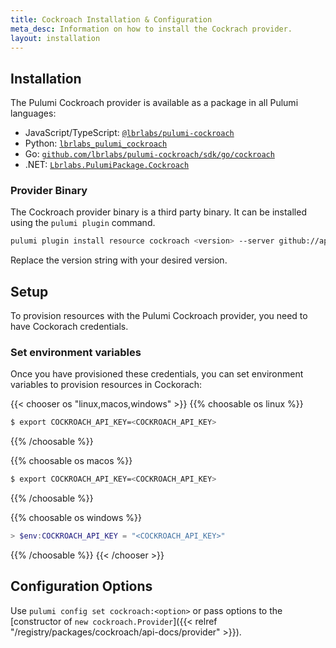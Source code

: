 ```yaml
---
title: Cockroach Installation & Configuration
meta_desc: Information on how to install the Cockrach provider.
layout: installation
---
```


## Installation

The Pulumi Cockroach provider is available as a package in all Pulumi languages:

* JavaScript/TypeScript: [`@lbrlabs/pulumi-cockroach`](https://www.npmjs.com/package/@lbrlabs/pulumi-cockroach)
* Python: [`lbrlabs_pulumi_cockroach`](https://pypi.org/project/lbrlabs-pulumi-cockroach/)
* Go: [`github.com/lbrlabs/pulumi-cockroach/sdk/go/cockroach`](https://pkg.go.dev/github.com/lbrlabs/pulumi-cockroach/sdk)
* .NET: [`Lbrlabs.PulumiPackage.Cockroach`](https://www.nuget.org/packages/Lbrlabs.PulumiPackage.Cockroach)

### Provider Binary

The Cockroach provider binary is a third party binary. It can be installed using the `pulumi plugin` command.

```bash
pulumi plugin install resource cockroach <version> --server github://api.github.com/lbrlabs
```

Replace the version string with your desired version.

## Setup

To provision resources with the Pulumi Cockroach provider, you need to have Cockorach credentials. 

### Set environment variables

Once you have provisioned these credentials, you can set environment variables to provision resources in Cockorach:

{{< chooser os "linux,macos,windows" >}}
{{% choosable os linux %}}

```bash
$ export COCKROACH_API_KEY=<COCKROACH_API_KEY>
```

{{% /choosable %}}

{{% choosable os macos %}}

```bash
$ export COCKROACH_API_KEY=<COCKROACH_API_KEY>
```

{{% /choosable %}}

{{% choosable os windows %}}

```powershell
> $env:COCKROACH_API_KEY = "<COCKROACH_API_KEY>"
```

{{% /choosable %}}
{{< /chooser >}}

## Configuration Options

Use `pulumi config set cockroach:<option>` or pass options to the [constructor of `new cockroach.Provider`]({{< relref "/registry/packages/cockroach/api-docs/provider" >}}).
